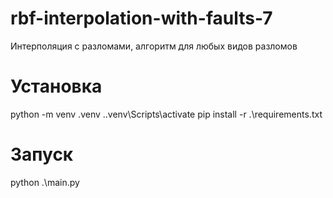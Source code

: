 # rbf-interpolation-with-faults-7
 Интерполяция с разломами, алгоритм для любых видов разломов

# Установка
python -m venv .venv
.\.venv\Scripts\activate
pip install -r .\requirements.txt

# Запуск
python .\main.py
